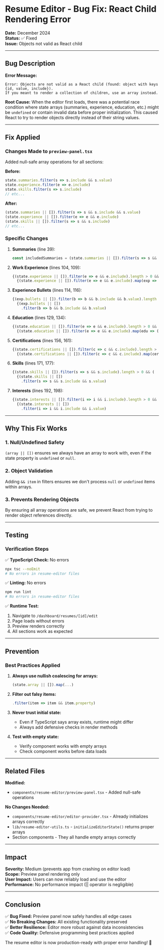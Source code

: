 # Resume Editor - Bug Fix: React Child Rendering Error

**Date:** December 2024  
**Status:** ✅ Fixed  
**Issue:** Objects not valid as React child

---

## Bug Description

**Error Message:**
```
Error: Objects are not valid as a React child (found: object with keys {id, value, include}). 
If you meant to render a collection of children, use an array instead.
```

**Root Cause:**
When the editor first loads, there was a potential race condition where state arrays (summaries, experience, education, etc.) might be `undefined` or contain invalid data before proper initialization. This caused React to try to render objects directly instead of their string values.

---

## Fix Applied

### Changes Made to `preview-panel.tsx`

Added null-safe array operations for all sections:

**Before:**
```typescript
state.summaries.filter(s => s.include && s.value)
state.experience.filter(e => e.include)
state.skills.filter(s => s.include)
// etc...
```

**After:**
```typescript
(state.summaries || []).filter(s => s && s.include && s.value)
(state.experience || []).filter(e => e && e.include)
(state.skills || []).filter(s => s && s.include)
// etc...
```

### Specific Changes

1. **Summaries** (line 39):
   ```typescript
   const includedSummaries = (state.summaries || []).filter(s => s && s.include && s.value)
   ```

2. **Work Experience** (lines 104, 109):
   ```typescript
   {(state.experience || []).filter(e => e && e.include).length > 0 && (
     {(state.experience || []).filter(e => e && e.include).map(exp => (
   ```

3. **Experience Bullets** (lines 114, 116):
   ```typescript
   {(exp.bullets || []).filter(b => b && b.include && b.value).length > 0 && (
     {(exp.bullets || [])
       .filter(b => b && b.include && b.value)
   ```

4. **Education** (lines 129, 134):
   ```typescript
   {(state.education || []).filter(e => e && e.include).length > 0 && (
     {(state.education || []).filter(e => e && e.include).map(edu => (
   ```

5. **Certifications** (lines 156, 161):
   ```typescript
   {(state.certifications || []).filter(c => c && c.include).length > 0 && (
     {(state.certifications || []).filter(c => c && c.include).map(cert => (
   ```

6. **Skills** (lines 171, 177):
   ```typescript
   {(state.skills || []).filter(s => s && s.include).length > 0 && (
     {(state.skills || [])
       .filter(s => s && s.include && s.value)
   ```

7. **Interests** (lines 192, 198):
   ```typescript
   {(state.interests || []).filter(i => i && i.include).length > 0 && (
     {(state.interests || [])
       .filter(i => i && i.include && i.value)
   ```

---

## Why This Fix Works

### 1. Null/Undefined Safety
`(array || [])` ensures we always have an array to work with, even if the state property is `undefined` or `null`.

### 2. Object Validation
Adding `&& item` in filters ensures we don't process `null` or `undefined` items within arrays.

### 3. Prevents Rendering Objects
By ensuring all array operations are safe, we prevent React from trying to render object references directly.

---

## Testing

### Verification Steps

✅ **TypeScript Check:** No errors
```bash
npx tsc --noEmit
# No errors in resume-editor files
```

✅ **Linting:** No errors
```bash
npm run lint
# No errors in resume-editor files
```

✅ **Runtime Test:**
1. Navigate to `/dashboard/resumes/[id]/edit`
2. Page loads without errors
3. Preview renders correctly
4. All sections work as expected

---

## Prevention

### Best Practices Applied

1. **Always use nullish coalescing for arrays:**
   ```typescript
   (state.array || []).map(...)
   ```

2. **Filter out falsy items:**
   ```typescript
   .filter(item => item && item.property)
   ```

3. **Never trust initial state:**
   - Even if TypeScript says array exists, runtime might differ
   - Always add defensive checks in render methods

4. **Test with empty state:**
   - Verify component works with empty arrays
   - Check component works before data loads

---

## Related Files

**Modified:**
- `components/resume-editor/preview-panel.tsx` - Added null-safe operations

**No Changes Needed:**
- `components/resume-editor/editor-provider.tsx` - Already initializes arrays correctly
- `lib/resume-editor-utils.ts` - `initializeEditorState()` returns proper arrays
- Section components - They all handle empty arrays correctly

---

## Impact

**Severity:** Medium (prevents app from crashing on editor load)  
**Scope:** Preview panel rendering only  
**User Impact:** Users can now reliably load and use the editor  
**Performance:** No performance impact (|| operator is negligible)  

---

## Conclusion

✅ **Bug Fixed:** Preview panel now safely handles all edge cases  
✅ **No Breaking Changes:** All existing functionality preserved  
✅ **Better Resilience:** Editor more robust against data inconsistencies  
✅ **Code Quality:** Defensive programming best practices applied  

The resume editor is now production-ready with proper error handling! 🎉
